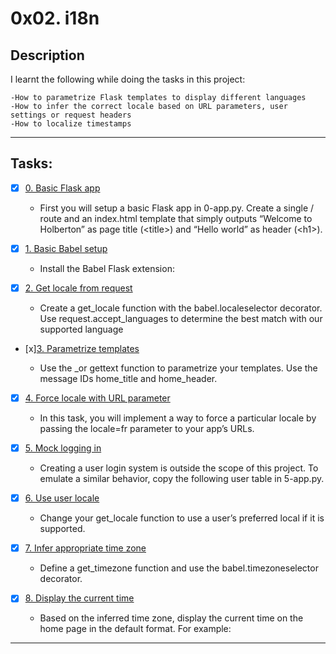 # 0x02. i18n

## Description

I learnt the following while doing the tasks in this project:

```
-How to parametrize Flask templates to display different languages
-How to infer the correct locale based on URL parameters, user settings or request headers
-How to localize timestamps
```
---

## Tasks:

+ [x] [0. Basic Flask app](./0-app.py)

   + First you will setup a basic Flask app in 0-app.py. Create a single / route and an index.html template that simply outputs “Welcome to Holberton” as page title (\<title>) and “Hello world” as header (\<h1>).

+ [x] [1. Basic Babel setup](./1-app.py)

    + Install the Babel Flask extension:

+ [x] [2. Get locale from request](./2-app.py)

    + Create a get_locale function with the babel.localeselector decorator. Use request.accept_languages to determine the best match with our supported language
+ [x][3. Parametrize templates](./3-app.py)

   + Use the _or gettext function to parametrize your templates. Use the message IDs home_title and home_header.

+ [x] [4. Force locale with URL parameter](./4-app.py)

   + In this task, you will implement a way to force a particular locale by passing the locale=fr parameter to your app’s URLs.

+ [x] [5. Mock logging in](./5-app.py)

   + Creating a user login system is outside the scope of this project. To emulate a similar behavior, copy the following user table in 5-app.py.

+ [x] [6. Use user locale](./6-app.py)

   + Change your get_locale function to use a user’s preferred local if it is supported.

+ [x] [7. Infer appropriate time zone](./7-app.py)

   + Define a get_timezone function and use the babel.timezoneselector decorator.

+ [x] [8. Display the current time](./app.py)

   + Based on the inferred time zone, display the current time on the home page in the default format. For example:

---

